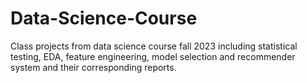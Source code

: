 # Data-Science-Course
Class projects from data science course fall 2023 including statistical testing, EDA, feature engineering, model selection and recommender system and their corresponding reports.
